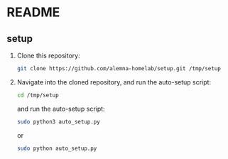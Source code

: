 # README

## setup

1. Clone this repository:

    ```bash
    git clone https://github.com/alemna-homelab/setup.git /tmp/setup
    ```

2. Navigate into the cloned repository, and run the auto-setup script:

    ```bash
    cd /tmp/setup
    ```

    and run the auto-setup script:

    ```bash
    sudo python3 auto_setup.py
    ```

    or

    ```bash
    sudo python auto_setup.py
    ```
